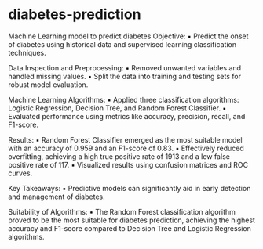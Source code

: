 # diabetes-prediction
Machine Learning model to predict diabetes 
Objective:
 ▪ Predict the onset of diabetes using historical data and supervised learning classification techniques.

Data Inspection and Preprocessing:
 ▪ Removed unwanted variables and handled missing values.
 ▪ Split the data into training and testing sets for robust model evaluation.

 Machine Learning Algorithms:
 ▪ Applied three classification algorithms: Logistic Regression, Decision Tree, and Random Forest Classifier.
 ▪ Evaluated performance using metrics like accuracy, precision, recall, and F1-score.

Results:
 ▪ Random Forest Classifier emerged as the most suitable model with an accuracy of 0.959 and an F1-score of 0.83.
 ▪ Effectively reduced overfitting, achieving a high true positive rate of 1913 and a low false positive rate of 117.
 ▪ Visualized results using confusion matrices and ROC curves.

Key Takeaways:
 ▪ Predictive models can significantly aid in early detection and management of diabetes.

Suitability of Algorithms:
 ▪ The Random Forest classification algorithm proved to be the most suitable for diabetes prediction, achieving the highest accuracy and F1-score compared to Decision Tree and Logistic Regression algorithms.
